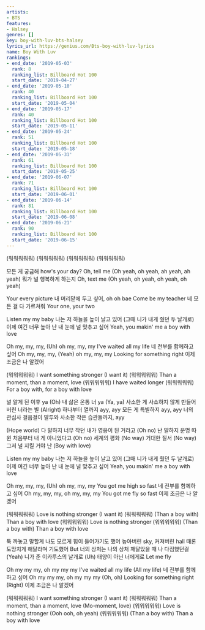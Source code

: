 ```yaml
---
artists:
- BTS
features:
- Halsey
genres: []
key: boy-with-luv-bts-halsey
lyrics_url: https://genius.com/Bts-boy-with-luv-lyrics
name: Boy With Luv
rankings:
- end_date: '2019-05-03'
  rank: 8
  ranking_list: Billboard Hot 100
  start_date: '2019-04-27'
- end_date: '2019-05-10'
  rank: 40
  ranking_list: Billboard Hot 100
  start_date: '2019-05-04'
- end_date: '2019-05-17'
  rank: 40
  ranking_list: Billboard Hot 100
  start_date: '2019-05-11'
- end_date: '2019-05-24'
  rank: 51
  ranking_list: Billboard Hot 100
  start_date: '2019-05-18'
- end_date: '2019-05-31'
  rank: 61
  ranking_list: Billboard Hot 100
  start_date: '2019-05-25'
- end_date: '2019-06-07'
  rank: 71
  ranking_list: Billboard Hot 100
  start_date: '2019-06-01'
- end_date: '2019-06-14'
  rank: 81
  ranking_list: Billboard Hot 100
  start_date: '2019-06-08'
- end_date: '2019-06-21'
  rank: 90
  ranking_list: Billboard Hot 100
  start_date: '2019-06-15'
---
```

(워워워워워)
(워워워워워)
(워워워워워)
(워워워워워)


모든 게 궁금해 how's your day?
Oh, tell me (Oh yeah, oh yeah, ah yeah, ah yeah)
뭐가 널 행복하게 하는지
Oh, text me (Oh yeah, oh yeah, oh yeah, oh yeah)


Your every picture
내 머리맡에 두고 싶어, oh oh bae
Come be my teacher
네 모든 걸 다 가르쳐줘
Your one, your two


Listen my my baby 나는
저 하늘을 높이 날고 있어
(그때 니가 내게 줬던 두 날개로)
이제 여긴 너무 높아
난 내 눈에 널 맞추고 싶어
Yeah, you makin' me a boy with love


Oh my, my, my, (Uh) oh my, my, my
I've waited all my life
네 전부를 함께하고 싶어
Oh my, my, my, (Yeah) oh my, my, my
Looking for something right
이제 조금은 나 알겠어


(워워워워워)
I want something stronger (I want it)
(워워워워워)
Than a moment, than a moment, love
(워워워워워)
I have waited longer
(워워워워워)
For a boy with, for a boy with love


널 알게 된 이후 ya (Oh)
내 삶은 온통 너 ya (Ya, ya)
사소한 게 사소하지 않게 만들어버린 너라는 별 (Alright)
하나부터 열까지 ayy, ayy
모든 게 특별하지 ayy, ayy
너의 관심사 걸음걸이 말투와 사소한 작은 습관들까지, ayy


(Hope world)
다 말하지 너무 작던 내가 영웅이 된 거라고 (Oh no)
난 말하지 운명 따윈 처음부터 내 게 아니었다고 (Oh no)
세계의 평화 (No way)
거대한 질서 (No way)
그저 널 지킬 거야 난
(Boy with love)


Listen my my baby 나는
저 하늘을 높이 날고 있어
(그때 니가 내게 줬던 두 날개로)
이제 여긴 너무 높아
난 내 눈에 널 맞추고 싶어
Yeah, you makin' me a boy with love


Oh my, my, my, (Uh) oh my, my, my
You got me high so fast
네 전부를 함께하고 싶어
Oh my, my, my, oh my, my, my
You got me fly so fast
이제 조금은 나 알겠어


(워워워워워)
Love is nothing stronger (I want it)
(워워워워워)
(Than a boy with) Than a boy with love
(워워워워워)
Love is nothing stronger
(워워워워워)
(Than a boy with) Than a boy with love


툭 까놓고 말할게
나도 모르게 힘이 들어가기도 했어
높아버린 sky, 커져버린 hall
때론 도망치게 해달라며 기도했어
But 너의 상처는 나의 상처
깨달았을 때 나 다짐했던걸 (Yeah)
니가 준 이카루스의 날개로 (Uh)
태양이 아닌 너에게로
Let me fly


Oh my my my, oh my my my
I've waited all my life (All my life)
네 전부를 함께하고 싶어
Oh my my my, oh my my my (Oh, oh)
Looking for something right (Right)
이제 조금은 나 알겠어


(워워워워워)
I want something stronger (I want it)
(워워워워워)
Than a moment, than a moment, love (Mo-moment, love)
(워워워워워)
Love is nothing stronger (Ooh ooh, oh yeah)
(워워워워워)
(Than a boy with) Than a boy with love
